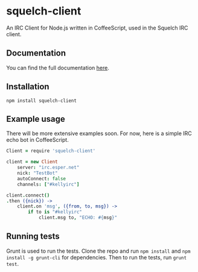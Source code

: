 # squelch-client


An IRC Client for Node.js written in CoffeeScript, used in the Squelch IRC client.

## Documentation
You can find the full documentation [here](https://github.com/squelch-irc/squelch-client/wiki/Client).


## Installation
`npm install squelch-client`

## Example usage
There will be more extensive examples soon. For now, here is a simple IRC echo bot in CoffeeScript.
```coffeescript
Client = require 'squelch-client'

client = new Client
	server: "irc.esper.net"
	nick: "TestBot"
	autoConnect: false
	channels: ["#kellyirc"]

client.connect()
.then ({nick}) ->
	client.on 'msg', ({from, to, msg}) ->
		if to is "#kellyirc"
			client.msg to, "ECHO: #{msg}"
```
## Running tests
Grunt is used to run the tests. Clone the repo and run `npm install` and `npm install -g grunt-cli` for dependencies. Then to run the tests, run `grunt test`.

